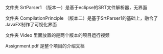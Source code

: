 文件夹 SrtParser1 （版本一）是基于eclipse的SRT文件解析器，无界面

文件夹 CompilationPrinciple （版本二）是基于SrtParser1的基础上，融合了JavaFX制作了可视化界面

文件夹 Video 里面放置的是两个版本的项目运行视频

Assignment.pdf 是整个项目的介绍文档
